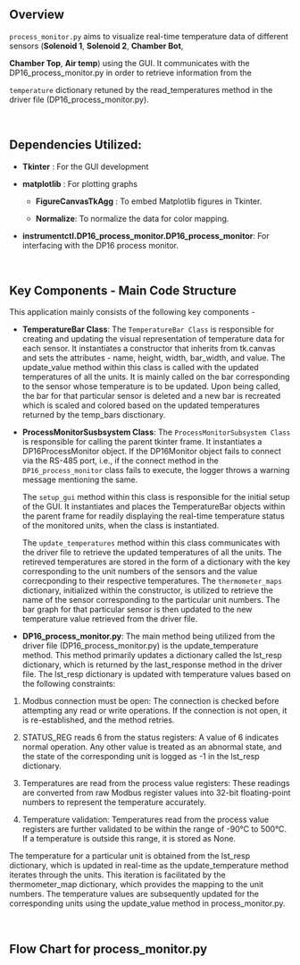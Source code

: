 ## Overview

`process_monitor.py` aims to visualize real-time temperature data of different sensors (**Solenoid 1**, **Solenoid 2**, **Chamber Bot**, 

**Chamber Top**, **Air temp**) using the GUI. It communicates with the DP16_process_monitor.py in order to retrieve information from the 

`temperature` dictionary retuned by the read_temperatures method in the driver file (DP16_process_monitor.py). 


&nbsp;



## Dependencies Utilized:

- **Tkinter** : For the GUI development

- **matplotlib** : For plotting graphs

    - **FigureCanvasTkAgg** : To embed Matplotlib figures in Tkinter.

    - **Normalize**: To normalize the data for color mapping. 

- **instrumentctl.DP16_process_monitor.DP16_process_monitor**: For interfacing with the DP16 process monitor. 




&nbsp;



## Key Components - Main Code Structure

This application mainly consists of the following key components -

- **TemperatureBar Class**: The `TemperatureBar Class` is responsible for creating and updating the visual representation of temperature data for each sensor. It instantiates a constructor that inherits from tk.canvas and sets the attributes - name, height, width, bar_width, and value. The update_value method within this class is called with the updated temperatures of all the units. It is mainly called on the bar corresponding to the sensor whose temperature is to be updated. Upon being called, the bar for that particular sensor is deleted and a new bar is recreated which is scaled and colored based on the updated temperatures returned by the temp_bars disctionary. 



- **ProcessMonitorSusbsystem Class**: The `ProcessMonitorSubsystem Class` is responsible for calling the parent tkinter frame. It instantiates a DP16ProcessMonitor object. If the DP16Monitor object fails to connect via the RS-485 port, i.e., if the connect method in the `DP16_process_monitor` class fails to execute, the logger throws a warning message mentioning the same. 

    The `setup_gui` method within this class is responsible for the initial setup of the GUI. It instantiates and places the TemperatureBar objects          within the parent frame for readily displaying the real-time temperature status of the monitored units, when the class is instantiated. 

    The `update_temperatures` method within this class communicates with the driver file to retrieve the updated temperatures of all the units. The retireved temperatures are stored in the form of a dictionary with the key corresponding to the unit numbers of the sensors and the value correcponding to their respective temperatures. The `thermometer_maps` dictionary, initialized within the constructor, is utilized to retrieve the name of the sensor corresponding to the particular unit numbers. The bar graph for that particular sensor is then updated to the new temperature value retrieved from the driver file. 



- **DP16_process_monitor.py**: The main method being utilized from the driver file (DP16_process_monitor.py) is the update_temperature method. This method primarily updates a dictionary called the lst_resp dictionary, which is returned by the last_response method in the driver file. The lst_resp dictionary is updated with temperature values based on the following constraints:

1) Modbus connection must be open: The connection is checked before attempting any read or write operations. If the connection is not open, it is re-established, and the method retries.

2) STATUS_REG reads 6 from the status registers: A value of 6 indicates normal operation. Any other value is treated as an abnormal state, and the state of the corresponding unit is logged as -1 in the lst_resp dictionary.

3) Temperatures are read from the process value registers: These readings are converted from raw Modbus register values into 32-bit floating-point numbers to represent the temperature accurately.

4) Temperature validation: Temperatures read from the process value registers are further validated to be within the range of -90°C to 500°C. If a temperature is outside this range, it is stored as None.


The temperature for a particular unit is obtained from the lst_resp dictionary, which is updated in real-time as the update_temperature method iterates through the units. This iteration is facilitated by the thermometer_map dictionary, which provides the mapping to the unit numbers. The temperature values are subsequently updated for the corresponding units using the update_value method in process_monitor.py.











&nbsp;



## Flow Chart for process_monitor.py

